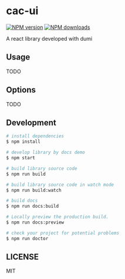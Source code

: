 # cac-ui

[![NPM version](https://img.shields.io/npm/v/cac-ui.svg?style=flat)](https://npmjs.org/package/cac-ui)
[![NPM downloads](http://img.shields.io/npm/dm/cac-ui.svg?style=flat)](https://npmjs.org/package/cac-ui)

A react library developed with dumi

## Usage

TODO

## Options

TODO

## Development

```bash
# install dependencies
$ npm install

# develop library by docs demo
$ npm start

# build library source code
$ npm run build

# build library source code in watch mode
$ npm run build:watch

# build docs
$ npm run docs:build

# Locally preview the production build.
$ npm run docs:preview

# check your project for potential problems
$ npm run doctor
```

## LICENSE

MIT
